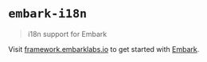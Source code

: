 # `embark-i18n`

> i18n support for Embark

Visit [framework.embarklabs.io](https://framework.embarklabs.io/) to get started with
[Embark](https://github.com/embarklabs/embark).

